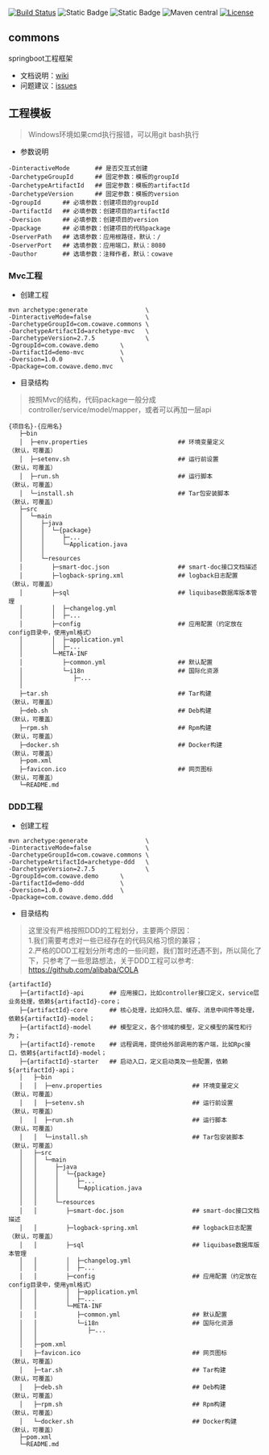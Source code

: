 [![Build Status](https://github.com/cowave5/commons/actions/workflows/maven.yml/badge.svg?branch=master)](https://github.com/cowave5/commons/actions)
![Static Badge](https://img.shields.io/badge/Java-17-brightgreen)
![Static Badge](https://img.shields.io/badge/spring--boot-2.7.0-brightgreen)
![Maven central](https://img.shields.io/badge/maven--central-2.7.5-brightgreen)
[![License](https://img.shields.io/badge/license-Apache--2.0-brightgreen)](http://www.apache.org/licenses/LICENSE-2.0.txt)

## commons

springboot工程框架

- 文档说明：[wiki](https://github.com/cowave5/commons/wiki)
- 问题建议：[issues](https://github.com/cowave5/commons/issues)

## 工程模板

> Windows环境如果cmd执行报错，可以用git bash执行

- 参数说明

```text
-DinteractiveMode       ## 是否交互式创建
-DarchetypeGroupId      ## 固定参数：模板的groupId
-DarchetypeArtifactId   ## 固定参数：模板的artifactId
-DarchetypeVersion      ## 固定参数：模板的version
-DgroupId      ## 必填参数：创建项目的groupId
-DartifactId   ## 必填参数：创建项目的artifactId
-Dversion      ## 必填参数：创建项目的version
-Dpackage      ## 必填参数：创建项目的代码package
-DserverPath   ## 选填参数：应用根路径，默认：/
-DserverPort   ## 选填参数：应用端口，默认：8080
-Dauthor       ## 选填参数：注释作者，默认：cowave
```

### Mvc工程

- 创建工程

```text
mvn archetype:generate                \
-DinteractiveMode=false               \
-DarchetypeGroupId=com.cowave.commons \
-DarchetypeArtifactId=archetype-mvc   \
-DarchetypeVersion=2.7.5              \
-DgroupId=com.cowave.demo      \
-DartifactId=demo-mvc          \
-Dversion=1.0.0                \
-Dpackage=com.cowave.demo.mvc
```

- 目录结构

> 按照Mvc的结构，代码package一般分成controller/service/model/mapper，或者可以再加一层api

```text
{项目名}-{应用名}
   ├─bin
   │  ├─env.properties                         ## 环境变量定义                （默认，可覆盖）
   │  ├─setenv.sh                              ## 运行前设置                  （默认，可覆盖）
   │  ├─run.sh                                 ## 运行脚本                   （默认，可覆盖）
   │  └─install.sh                             ## Tar包安装脚本               （默认，可覆盖）
   ├─src    
   │  └─main    
   │     ├─java    
   │     │  └─{package}
   │     │     ├─...
   │     │     └─Application.java
   │     │
   │     └─resources
   │        ├─smart-doc.json                   ## smart-doc接口文档描述
   │        ├─logback-spring.xml               ## logback日志配置            （默认，可覆盖）
   │        ├─sql                              ## liquibase数据库版本管理
   │        │  ├─changelog.yml
   │        │  ├─...
   │        ├─config                           ## 应用配置（约定放在config目录中，使用yml格式）
   │        │  ├─application.yml    
   │        │  ├─...    
   │        └─META-INF    
   │           ├─common.yml                    ## 默认配置
   │           └─i18n                          ## 国际化资源
   │              ├─...    
   │    
   ├─tar.sh                                    ## Tar构建                   （默认，可覆盖）
   ├─deb.sh                                    ## Deb构建                   （默认，可覆盖）
   ├─rpm.sh                                    ## Rpm构建                   （默认，可覆盖）
   ├─docker.sh                                 ## Docker构建                （默认，可覆盖）
   ├─pom.xml    
   ├─favicon.ico                               ## 网页图标                   （默认，可覆盖）
   └─README.md   
```

### DDD工程

- 创建工程

```text
mvn archetype:generate                \
-DinteractiveMode=false               \
-DarchetypeGroupId=com.cowave.commons \
-DarchetypeArtifactId=archetype-ddd   \
-DarchetypeVersion=2.7.5              \
-DgroupId=com.cowave.demo      \
-DartifactId=demo-ddd          \
-Dversion=1.0.0                \
-Dpackage=com.cowave.demo.ddd
```

- 目录结构

> 这里没有严格按照DDD的工程划分，主要两个原因：     
> 1.我们需要考虑对一些已经存在的代码风格习惯的兼容；    
> 2.严格的DDD工程划分所考虑的一些问题，我们暂时还遇不到，所以简化了下，只参考了一些思路想法，关于DDD工程可以参考: https://github.com/alibaba/COLA     

```text
{artifactId}
   ├─{artifactId}-api       ## 应用接口，比如controller接口定义，service层业务处理，依赖${artifactId}-core；
   ├─{artifactId}-core      ## 核心处理，比如持久层、缓存、消息中间件等处理，依赖${artifactId}-model；
   ├─{artifactId}-model     ## 模型定义，各个领域的模型，定义模型的属性和行为；
   ├─{artifactId}-remote    ## 远程调用，提供给外部调用的客户端，比如Rpc接口，依赖${artifactId}-model；
   ├─{artifactId}-starter   ## 启动入口，定义启动类及一些配置，依赖${artifactId}-api；
   │   ├─bin
   │   │  ├─env.properties                         ## 环境变量定义            （默认，可覆盖）
   │   │  ├─setenv.sh                              ## 运行前设置              （默认，可覆盖）
   │   │  ├─run.sh                                 ## 运行脚本               （默认，可覆盖）
   │   │  └─install.sh                             ## Tar包安装脚本           （默认，可覆盖）
   │   ├─src    
   │   │  └─main    
   │   │     ├─java    
   │   │     │  └─{package}
   │   │     │     ├─...
   │   │     │     └─Application.java
   │   │     │
   │   │     └─resources
   │   │        ├─smart-doc.json                   ## smart-doc接口文档描述
   │   │        ├─logback-spring.xml               ## logback日志配置         （默认，可覆盖）
   │   │        ├─sql                              ## liquibase数据库版本管理
   │   │        │  ├─changelog.yml
   │   │        │  ├─...
   │   │        ├─config                           ## 应用配置（约定放在config目录中，使用yml格式）
   │   │        │  ├─application.yml    
   │   │        │  ├─...    
   │   │        └─META-INF    
   │   │           ├─common.yml                    ## 默认配置
   │   │           └─i18n                          ## 国际化资源
   │   │              ├─...    
   │   │    
   │   ├─pom.xml  
   │   ├─favicon.ico                               ## 网页图标                （默认，可覆盖）
   │   ├─tar.sh                                    ## Tar构建                （默认，可覆盖）
   │   ├─deb.sh                                    ## Deb构建                （默认，可覆盖）
   │   ├─rpm.sh                                    ## Rpm构建                （默认，可覆盖）
   │   └─docker.sh                                 ## Docker构建             （默认，可覆盖）
   ├─pom.xml    
   └─README.md   
```
